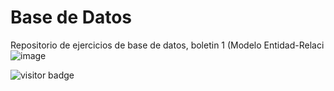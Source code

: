 # Base de Datos
Repositorio de ejercicios de base de datos, boletin 1 (Modelo Entidad-Relaci
![image](https://user-images.githubusercontent.com/49988347/200632973-0a0c365f-f44f-4d17-abd7-7168934aae08.png)

![visitor badge](https://visitor-badge.glitch.me/badge?page_id=migreydev.visitor-badge)


